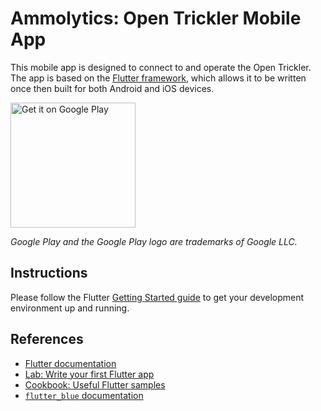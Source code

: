 # Ammolytics: Open Trickler Mobile App

This mobile app is designed to connect to and operate the Open Trickler. The app is based on the [Flutter framework](https://flutter.dev/), which allows it to be written once then built for both Android and iOS devices.


<a href="https://play.google.com/store/apps/details?id=com.ammolytics.opentrickler"><img src="https://play.google.com/intl/en_us/badges/images/generic/en_badge_web_generic.png" alt="Get it on Google Play" width="200"></a>

_Google Play and the Google Play logo are trademarks of Google LLC._

## Instructions

Please follow the Flutter [Getting Started guide](https://flutter.dev/docs/get-started/install) to get your development environment up and running.

## References

- [Flutter documentation](https://flutter.io/docs)
- [Lab: Write your first Flutter app](https://flutter.io/docs/get-started/codelab)
- [Cookbook: Useful Flutter samples](https://flutter.io/docs/cookbook)
- [`flutter_blue` documentation](https://github.com/pauldemarco/flutter_blue)
